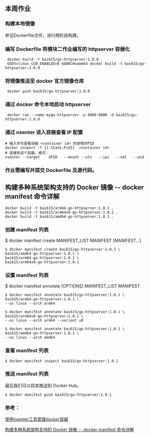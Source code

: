 ## 本周作业

### 构建本地镜像
参见Dockerfile文件，进行两阶段构建。

### 编写 Dockerfile 将模块二作业编写的 httpserver 容器化
```shell
 docker build -t bai615/go-httpserver:1.0.0 . 
 GOOS=linux CGO_ENABLED=0 GOARCH=amd64 docker build -t bai615/go-httpserver:1.0.0 . 
```

### 将镜像推送至 docker 官方镜像仓库
```shell
 docker push bai615/go-httpserver:1.0.0
```

### 通过 docker 命令本地启动 httpserver
```shell
 docker run --name mygo-httpserver -p 8080:8080 -d bai615/go-httpserver:1.0.0
```
### 通过 nsenter 进入容器查看 IP 配置
```shell
# 输入命令查看容器 <container id> 的进程的PID
docker inspect -f {{.State.Pid}}  <container id>
# 连接到这个容器，格式:  
nsenter --target    $PID   --mount --uts   --ipc   --net   --pid
```
### 作业需编写并提交 Dockerfile 及源代码。




## 构建多种系统架构支持的 Docker 镜像 -- docker manifest 命令详解

```shell
docker build -t bai615/arm64-go-httpserver:1.0.1 . 
docker build -t bai615/arm64v8-go-httpserver:1.0.1 . 
docker build -t bai615/amd64-go-httpserver:1.0.1 . 

```
### 创建 manifest 列表

$ docker manifest create MANIFEST_LIST MANIFEST [MANIFEST...]
```shell
$ docker manifest create bai615/go-httpserver:1.0.1 \
bai615/amd64-go-httpserver:1.0.1 \
bai615/arm64-go-httpserver:1.0.1 \
bai615/arm64v8-go-httpserver:1.0.1
```

### 设置 manifest 列表
 
$ docker manifest annotate [OPTIONS] MANIFEST_LIST MANIFEST
```shell
$ docker manifest annotate bai615/go-httpserver:1.0.1 \
bai615/arm64-go-httpserver:1.0.1 \
--os linux --arch arm64

$ docker manifest annotate bai615/go-httpserver:1.0.1 \
bai615/arm64v8-go-httpserver:1.0.1 \
--os linux --arch arm64 --variant v8

$ docker manifest annotate bai615/go-httpserver:1.0.1 \
bai615/amd64-go-httpserver:1.0.1 \
--os linux --arch amd64
```

### 查看 manifest 列表
```shell
$ docker manifest inspect bai615/go-httpserver:1.0.1
```

### 推送 manifest 列表
最后我们可以将其推送到 Docker Hub。

```shell
$ docker manifest push bai615/go-httpserver:1.0.1
```

### 参考：

[使用nsenter工具管理docker容器](https://www.jianshu.com/p/73a27f05dd82)

[构建多种系统架构支持的 Docker 镜像 -- docker manifest 命令详解](https://vuepress.mirror.docker-practice.com/image/manifest/)